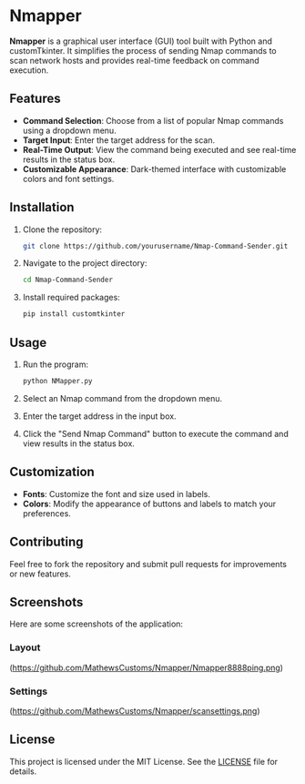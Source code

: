 # Nmapper

**Nmapper** is a graphical user interface (GUI) tool built with Python and customTkinter. It simplifies the process of sending Nmap commands to scan network hosts and provides real-time feedback on command execution.

## Features

- **Command Selection**: Choose from a list of popular Nmap commands using a dropdown menu.
- **Target Input**: Enter the target address for the scan.
- **Real-Time Output**: View the command being executed and see real-time results in the status box.
- **Customizable Appearance**: Dark-themed interface with customizable colors and font settings.

## Installation

1. Clone the repository:
    ```bash
    git clone https://github.com/yourusername/Nmap-Command-Sender.git
    ```

2. Navigate to the project directory:
    ```bash
    cd Nmap-Command-Sender
    ```

3. Install required packages:
    ```bash
    pip install customtkinter
    ```

## Usage

1. Run the program:
    ```bash
    python NMapper.py
    ```

2. Select an Nmap command from the dropdown menu.

3. Enter the target address in the input box.

4. Click the "Send Nmap Command" button to execute the command and view results in the status box.

## Customization

- **Fonts**: Customize the font and size used in labels.
- **Colors**: Modify the appearance of buttons and labels to match your preferences.

## Contributing

Feel free to fork the repository and submit pull requests for improvements or new features.

## Screenshots

Here are some screenshots of the application:

### Layout

(https://github.com/MathewsCustoms/Nmapper/Nmapper8888ping.png)

### Settings

(https://github.com/MathewsCustoms/Nmapper/scansettings.png)

## License

This project is licensed under the MIT License. See the [LICENSE](LICENSE) file for details.
